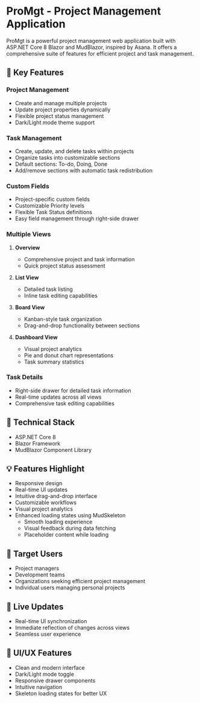 ﻿# ProMgt - Project Management Application

ProMgt is a powerful project management web application built with ASP.NET Core 8 Blazor and MudBlazor, inspired by Asana. It offers a comprehensive suite of features for efficient project and task management.

## 🌟 Key Features

### Project Management
- Create and manage multiple projects
- Update project properties dynamically
- Flexible project status management
- Dark/Light mode theme support

### Task Management
- Create, update, and delete tasks within projects
- Organize tasks into customizable sections
- Default sections: To-do, Doing, Done
- Add/remove sections with automatic task redistribution

### Custom Fields
- Project-specific custom fields
- Customizable Priority levels
- Flexible Task Status definitions
- Easy field management through right-side drawer

### Multiple Views
1. **Overview**
   - Comprehensive project and task information
   - Quick project status assessment

2. **List View**
   - Detailed task listing
   - Inline task editing capabilities

3. **Board View**
   - Kanban-style task organization
   - Drag-and-drop functionality between sections

4. **Dashboard View**
   - Visual project analytics
   - Pie and donut chart representations
   - Task summary statistics

### Task Details
- Right-side drawer for detailed task information
- Real-time updates across all views
- Comprehensive task editing capabilities

## 🚀 Technical Stack
- ASP.NET Core 8
- Blazor Framework
- MudBlazor Component Library

## 💡 Features Highlight
- Responsive design
- Real-time UI updates
- Intuitive drag-and-drop interface
- Customizable workflows
- Visual project analytics
- Enhanced loading states using MudSkeleton
  - Smooth loading experience
  - Visual feedback during data fetching
  - Placeholder content while loading

## 🎯 Target Users
- Project managers
- Development teams
- Organizations seeking efficient project management
- Individual users managing personal projects

## 🔄 Live Updates
- Real-time UI synchronization
- Immediate reflection of changes across views
- Seamless user experience

## 🎨 UI/UX Features
- Clean and modern interface
- Dark/Light mode toggle
- Responsive drawer components
- Intuitive navigation
- Skeleton loading states for better UX
